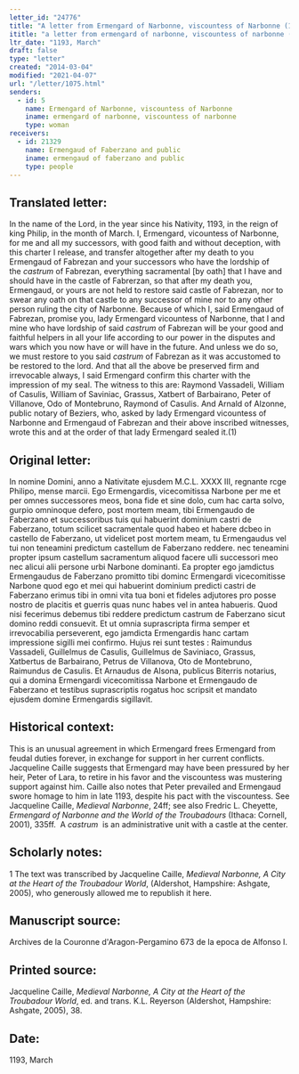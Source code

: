 ```yaml
---
letter_id: "24776"
title: "A letter from Ermengard of Narbonne, viscountess of Narbonne (1193, March)"
ititle: "a letter from ermengard of narbonne, viscountess of narbonne (1193, march)"
ltr_date: "1193, March"
draft: false
type: "letter"
created: "2014-03-04"
modified: "2021-04-07"
url: "/letter/1075.html"
senders:
  - id: 5
    name: Ermengard of Narbonne, viscountess of Narbonne
    iname: ermengard of narbonne, viscountess of narbonne
    type: woman
receivers:
  - id: 21329
    name: Ermengaud of Faberzano and public
    iname: ermengaud of faberzano and public
    type: people
---
```

<h2> Translated letter:</h2><p>In the name of the Lord, in the year since his Nativity, 1193, in the reign of king Philip, in the month of March. I, Ermengard, vicountess of Narbonne, for me and all my successors, with good faith and without deception, with this charter I release, and transfer altogether after my death to you Ermengaud of Fabrezan and your successors who have the lordship of the&nbsp;<em>castrum</em> of Fabrezan, everything sacramental [by oath] that I have and should have in the castle of Fabrerzan, so that after my death you, Ermengaud, or yours are not held to restore said castle of Fabrezan, nor to swear any oath on that castle to any successor of mine nor to any other person ruling the city of Narbonne. Because of which I, said Ermengaud of Fabrezan, promise you, lady Ermengard vicountess of Narbonne, that I and mine who have lordship of said <em>castrum&nbsp;</em>of Fabrezan will be your good and faithful helpers in all your life according to our power in the disputes and wars which you now have or will have in the future. And unless we do so, we must restore to you said <em>castrum&nbsp;</em>of Fabrezan as it was accustomed to be restored to the lord. And that all the above be preserved firm and irrevocable always, I said Ermengard confirm this charter with the impression of my seal. The witness to this are: Raymond Vassadeli, William of Casulis, William of Saviniac, Grassus, Xatbert of Barbairano, Peter of Villanove, Odo of Montebruno, Raymond of Casulis. And Arnald of Alzonne, public notary of Beziers, who, asked by lady Ermengard vicountess of Narbonne and Ermengaud of Fabrezan and their above inscribed witnesses, wrote this and at the order of that lady Ermengard sealed it.(1)</p><h2 class="mt-4"> Original letter:</h2>In nomine Domini, anno a Nativitate ejusdem M.C.L. XXXX III, regnante rcge Philipo, mense marcii.
Ego Ermengardis, vicecomitissa Narbone per me et per omnes successores meos, bona fide et sine dolo, cum hac carta solvo, gurpio omninoque defero, post mortem meam, tibi Ermengaudo de Faberzano et successoribus tuis qui habuerint dominium castri de Faberzano, totum scilicet sacramentale quod habeo et habere dcbeo in castello de Faberzano, ut videlicet post mortem meam, tu Ermengaudus vel tui non teneamini predictum castellum de Faberzano reddere. nec teneamini propter ipsum castellum sacramentum aliquod facere ulli successori meo nec alicui alii persone urbi Narbone dominanti.
Ea propter ego jamdictus Ermengaudus de Faberzano promitto tibi dominc Ermengardi vicecomitisse Narbone quod ego et mei qui habuerint dominium predicti castri de Faberzano erimus tibi in omni vita tua boni et fideles adjutores pro posse nostro de placitis et guerris quas nunc habes vel in antea habueris. Quod nisi fecerimus debemus tibi reddere predictum castrum de Faberzano sicut domino reddi consuevit.
Et ut omnia suprascripta firma semper et irrevocabilia perseverent, ego jamdicta Ermengardis hanc cartam impressione sigilli mei confirmo.
Hujus rei sunt testes : Raimundus Vassadeli, Guillelmus de Casulis, Guillelmus de Saviniaco, Grassus, Xatbertus de Barbairano, Petrus de Villanova, Oto de Montebruno, Raimundus de Casulis.
Et Arnaudus de Alsona, publicus Biterris notarius, qui a domina Ermengardi vicecomitissa Narbone et Ermengaudo de Faberzano et testibus suprascriptis rogatus hoc scripsit et mandato ejusdem domine Ermengardis sigillavit.
<h2 class="mt-4"> Historical context:</h2><p>This is an unusual agreement in which Ermengard frees Ermengard from feudal duties forever, in exchange for support in her current conflicts. Jacqueline Caille suggests that Ermengard may have been pressured by her heir, Peter of Lara, to retire in his favor and the viscountess was mustering support against him. Caille also notes that Peter prevailed and Ermengaud swore homage to him in late 1193, despite his pact with the viscountess. See Jacqueline Caille, <em>Medieval Narbonne</em>, 24ff; see also Fredric L. Cheyette, <em>Ermengard of Narbonne and the World of the Troubadours</em> (Ithaca: Cornell, 2001), 335ff.&nbsp; A&nbsp;<em>castrum&nbsp;</em> is an administrative unit with a castle at the center.</p><p></p><h2 class="mt-4"> Scholarly notes:</h2><p>1 The text was transcribed by Jacqueline Caille, <em>Medieval Narbonne, A City at the Heart of the Troubadour World</em>, (Aldershot, Hampshire: Ashgate, 2005), who generously allowed me to republish it here.</p><h2 class="mt-4"> Manuscript source:</h2><p>Archives de la Couronne d'Aragon-Pergamino 673 de la epoca de Alfonso I.</p><h2 class="mt-4"> Printed source:</h2><p>Jacqueline Caille,<em> Medieval Narbonne, A City at the Heart of the Troubadour World</em>, ed. and trans. K.L. Reyerson (Aldershot, Hampshire: Ashgate, 2005), 38.</p><h2 class="mt-4"> Date:</h2>1193, March